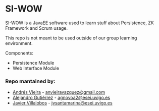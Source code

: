 # SI-WOW

SI-WOW is a JavaEE software used to learn stuff about Persistence, ZK Framework and Scrum usage.

This repo is not meant to be used outside of our group learning environment.

Components:

 * Persistence Module
 * Web Interface Module

### Repo mantained by:

 * [Andrés Vieira](https://github.com/ndrs92) - anvieiravazquez@gmail.com
 * [Alejandro Gutiérrez](https://github.com/agnovoa2) - agnovoa2@esei.uvigo.es
 * [Javier Villalobos](https://github.com/lazajavier) - jvsantamarina@esei.uvigo.es
